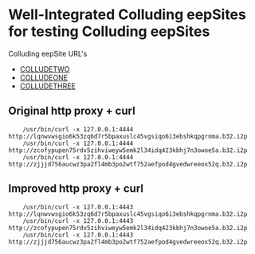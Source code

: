 Well-Integrated Colluding eepSites for testing Colluding eepSites
=================================================================

Colluding eepSite URL's

  * [COLLUDETWO](http://lqnwvwsgio6k53zq6d7r5bpaxuslc45vgsiqo6i3ebshkqpgrnma.b32.i2p)
  * [COLLUDEONE](http://zcofypupen75rdv5zihviweyw5emk2l34idq423kbhj7n3owoe5a.b32.i2p)
  * [COLLUDETHREE](http://zjjjd756aucwz3pa2fl4mb3po2wtf752aefpod4gvedwreeox52q.b32.i2p)

Original http proxy + curl
--------------------------

        /usr/bin/curl -x 127.0.0.1:4444 http://lqnwvwsgio6k53zq6d7r5bpaxuslc45vgsiqo6i3ebshkqpgrnma.b32.i2p
        /usr/bin/curl -x 127.0.0.1:4444 http://zcofypupen75rdv5zihviweyw5emk2l34idq423kbhj7n3owoe5a.b32.i2p
        /usr/bin/curl -x 127.0.0.1:4444 http://zjjjd756aucwz3pa2fl4mb3po2wtf752aefpod4gvedwreeox52q.b32.i2p

Improved http proxy + curl
--------------------------

        /usr/bin/curl -x 127.0.0.1:4443 http://lqnwvwsgio6k53zq6d7r5bpaxuslc45vgsiqo6i3ebshkqpgrnma.b32.i2p
        /usr/bin/curl -x 127.0.0.1:4443 http://zcofypupen75rdv5zihviweyw5emk2l34idq423kbhj7n3owoe5a.b32.i2p
        /usr/bin/curl -x 127.0.0.1:4443 http://zjjjd756aucwz3pa2fl4mb3po2wtf752aefpod4gvedwreeox52q.b32.i2p
